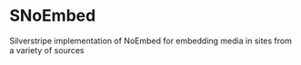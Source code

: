 # SNoEmbed
Silverstripe implementation of NoEmbed for embedding media in sites from a variety of sources
